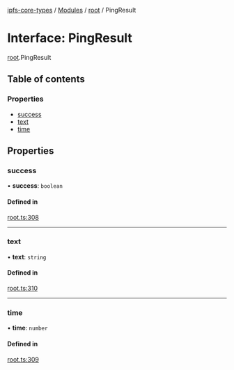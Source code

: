 [ipfs-core-types](../README.md) / [Modules](../modules.md) / [root](../modules/root.md) / PingResult

# Interface: PingResult

[root](../modules/root.md).PingResult

## Table of contents

### Properties

- [success](root.PingResult.md#success)
- [text](root.PingResult.md#text)
- [time](root.PingResult.md#time)

## Properties

### success

• **success**: `boolean`

#### Defined in

[root.ts:308](https://github.com/ipfs/js-ipfs/blob/1655368d/packages/ipfs-core-types/src/root.ts#L308)

___

### text

• **text**: `string`

#### Defined in

[root.ts:310](https://github.com/ipfs/js-ipfs/blob/1655368d/packages/ipfs-core-types/src/root.ts#L310)

___

### time

• **time**: `number`

#### Defined in

[root.ts:309](https://github.com/ipfs/js-ipfs/blob/1655368d/packages/ipfs-core-types/src/root.ts#L309)
